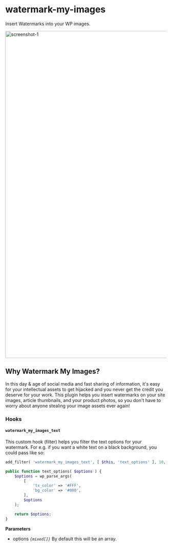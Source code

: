 # watermark-my-images
Insert Watermarks into your WP images.

<img width="1018" alt="screenshot-1" src="https://github.com/user-attachments/assets/996fd0c6-c654-46a8-a277-09d0810ad88c">

## Why Watermark My Images?

In this day & age of social media and fast sharing of information, it's easy for your intellectual assets to get hijacked and you never get the credit you deserve for your work. This plugin helps you insert watermarks on your site images, article thumbnails, and your product photos, so you don't have to worry about anyone stealing your image assets ever again!

### Hooks

#### `watermark_my_images_text`

This custom hook (filter) helps you filter the text options for your watermark. For e.g. if you want a white text on a black background, you could pass like so:

```php
add_filter( 'watermark_my_images_text', [ $this, 'text_options' ], 10, 1 );

public function text_options( $options ) {
    $options = wp_parse_args(
        [
            'tx_color' => '#FFF',
            'bg_color' => '#000',
        ],
        $options
    );

    return $options;
}
```

**Parameters**

- options _`{mixed[]}`_ By default this will be an array.
<br/>
